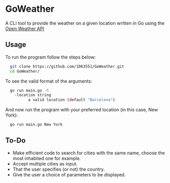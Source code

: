 # GoWeather
A CLI tool to provide the weather on a given location written in Go using the [Open Weather API](https://openweathermap.org/)

## Usage
To run the program follow the steps below:
```bash
  git clone https://github.com/1063551/GoWeather.git
  cd GoWeather/
```

To see the valid format of the arguments:
```bash
  go run main.go -h
    -location string
    	  a valid location (default "Barcelona")
```
And now run the program with your preferred location (in this case, New York):
```bash
  go run main.go New York
```

## To-Do
- Make efficient code to search for cities with the same name, choose the most inhabited one for example.
- Accept multiple cities as input.
- That the user specifies (or not) the country.
- Give the user a choice of parameters to be displayed.
